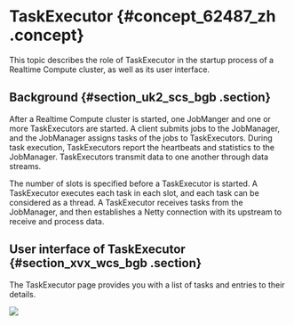 # TaskExecutor {#concept_62487_zh .concept}

This topic describes the role of TaskExecutor in the startup process of a Realtime Compute cluster, as well as its user interface.

## Background {#section_uk2_scs_bgb .section}

After a Realtime Compute cluster is started, one JobManger and one or more TaskExecutors are started. A client submits jobs to the JobManager, and the JobManager assigns tasks of the jobs to TaskExecutors. During task execution, TaskExecutors report the heartbeats and statistics to the JobManager. TaskExecutors transmit data to one another through data streams.

The number of slots is specified before a TaskExecutor is started. A TaskExecutor executes each task in each slot, and each task can be considered as a thread. A TaskExecutor receives tasks from the JobManager, and then establishes a Netty connection with its upstream to receive and process data.

## User interface of TaskExecutor {#section_xvx_wcs_bgb .section}

The TaskExecutor page provides you with a list of tasks and entries to their details.

![](http://static-aliyun-doc.oss-cn-hangzhou.aliyuncs.com/assets/img/41071/155764102034013_en-US.png)

